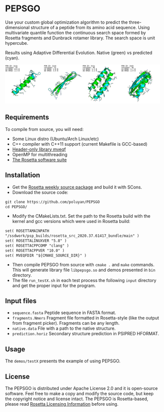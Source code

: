 # PEPSGO

Use your custom global optimization algorithm to predict the three-dimensional structure of a peptide from its amino acid sequence. Using multivariate quantile function the continuous search space formed by Rosetta fragments and Dunbrack rotamer library. The search space is unit hypercube. 

Results using Adaptive Differential Evolution. Native (green) vs predicted (cyan).

![Alt text](./pics.png)

## Requirements

To compile from source, you will need:
 * Some Linux distro (Ubuntu/Arch Linux/etc)
 * C++ compiler with C++11 support (current Makefile is GCC-based)
 * [Header-only library mveqf](https://github.com/poluyan/mveqf)
 * OpenMP for multithreading
 * [The Rosetta software suite](https://www.rosettacommons.org/software)

## Installation

 * Get the [Rosetta weekly source package](https://www.rosettacommons.org/software) and build it with SCons.
 * Download the source code:
```
git clone https://github.com/poluyan/PEPSGO
cd PEPSGO/
```
 * Modify the CMakeLists.txt. Set the path to the Rosetta build with the kernel and gcc versions which were used in Rosetta build:
```
set( ROSETTAMAINPATH "/ssdwork/psp_builds/rosetta_src_2020.37.61417_bundle/main" )
set( ROSETTALINUXVER "5.8" )
set( ROSETTACPPCOMP "clang" )
set( ROSETTACPPVER "10.0" )
set( MVEQFDIR "${CMAKE_SOURCE_DIR}" )
```
 * Then compile PEPSGO from source with `cmake .` and `make` commands. This will generate library file `libpepsgo.so` and demos presented in `bin` directory.
 * The file `run_testX.sh` in each test process the following `input` directory and get the proper input for the program.

## Input files

 * `sequence.fasta` Peptide sequence in FASTA format.
 * `fragments.Nmers` Fragment file formatted in Rosetta-style (like the output from fragment picker). Fragments can be any length.
 * `native.data` File with a path to the native structure.
 * `prediction.horiz` Secondary structure prediction in PSIPRED HFORMAT.

## Usage

The `demos/testX` presents the example of using PEPSGO. 

## License

The PEPSGO is distributed under Apache License 2.0 and it is open-source software. Feel free to make a copy and modify the source code, but keep the copyright notice and license intact. The PEPSGO is Rosetta-based, please read [Rosetta Licensing Information](https://www.rosettacommons.org/software) before using.
